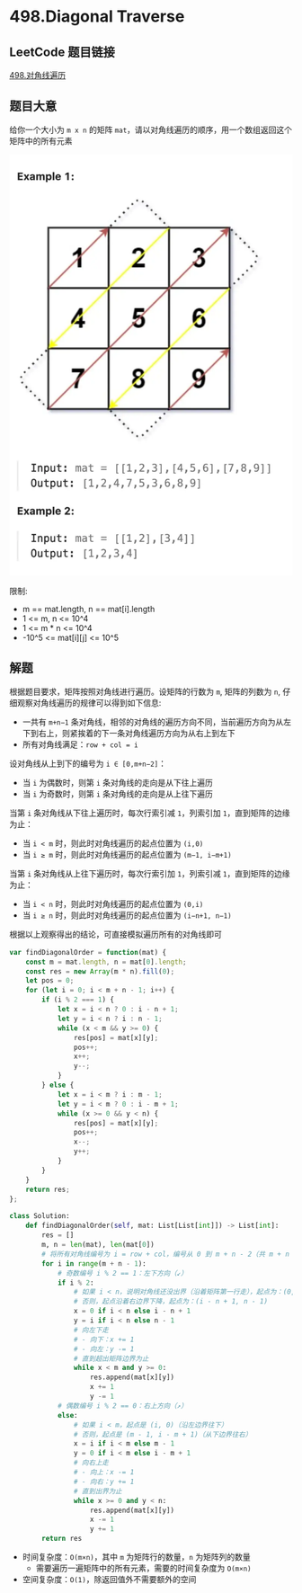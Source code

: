 # 498.Diagonal Traverse

## LeetCode 题目链接

[498.对角线遍历](https://leetcode.cn/problems/diagonal-traverse/)

## 题目大意

给你一个大小为 `m x n` 的矩阵 `mat`，请以对角线遍历的顺序，用一个数组返回这个矩阵中的所有元素

![alt text](https://github.com/donnapersonal/picx-images-hosting/raw/master/image.1lc0fpecdd.webp)

限制:
- m == mat.length, n == mat[i].length
- 1 <= m, n <= 10^4
- 1 <= m * n <= 10^4
- -10^5 <= mat[i][j] <= 10^5

## 解题

根据题目要求，矩阵按照对角线进行遍历。设矩阵的行数为 `m`, 矩阵的列数为 `n`, 仔细观察对角线遍历的规律可以得到如下信息:
- 一共有 `m+n−1` 条对角线，相邻的对角线的遍历方向不同，当前遍历方向为从左下到右上，则紧挨着的下一条对角线遍历方向为从右上到左下
- 所有对角线满足：`row + col = i`

设对角线从上到下的编号为 `i ∈ [0,m+n−2]`：
- 当 `i` 为偶数时，则第 `i` 条对角线的走向是从下往上遍历
- 当 `i` 为奇数时，则第 `i` 条对角线的走向是从上往下遍历

当第 `i` 条对角线从下往上遍历时，每次行索引减 `1`，列索引加 `1`，直到矩阵的边缘为止：
- 当 `i < m` 时，则此时对角线遍历的起点位置为 `(i,0)`
- 当 `i ≥ m` 时，则此时对角线遍历的起点位置为 `(m−1, i−m+1)`

当第 `i` 条对角线从上往下遍历时，每次行索引加 `1`，列索引减 `1`，直到矩阵的边缘为止：
- 当 `i < n` 时，则此时对角线遍历的起点位置为 `(0,i)`
- 当 `i ≥ n` 时，则此时对角线遍历的起点位置为 `(i−n+1, n−1)`

根据以上观察得出的结论，可直接模拟遍历所有的对角线即可

```js
var findDiagonalOrder = function(mat) {
    const m = mat.length, n = mat[0].length;
    const res = new Array(m * n).fill(0);
    let pos = 0;
    for (let i = 0; i < m + n - 1; i++) {
        if (i % 2 === 1) {
            let x = i < n ? 0 : i - n + 1;
            let y = i < n ? i : n - 1;
            while (x < m && y >= 0) {
                res[pos] = mat[x][y];
                pos++;
                x++;
                y--;
            }
        } else {
            let x = i < m ? i : m - 1;
            let y = i < m ? 0 : i - m + 1;
            while (x >= 0 && y < n) {
                res[pos] = mat[x][y];
                pos++;
                x--;
                y++;
            }
        }
    }
    return res;
};
```
```python
class Solution:
    def findDiagonalOrder(self, mat: List[List[int]]) -> List[int]:
        res = []
        m, n = len(mat), len(mat[0])
        # 将所有对角线编号为 i = row + col，编号从 0 到 m + n - 2（共 m + n - 1 条对角线）
        for i in range(m + n - 1):
            # 奇数编号 i % 2 == 1：左下方向（↙）
            if i % 2:
                # 如果 i < n，说明对角线还没出界（沿着矩阵第一行走），起点为：(0, i)
                # 否则，起点沿着右边界下降，起点为：(i - n + 1, n - 1)
                x = 0 if i < n else i - n + 1
                y = i if i < n else n - 1
                # 向左下走
                # - 向下：x += 1
                # - 向左：y -= 1
                # 直到超出矩阵边界为止
                while x < m and y >= 0:
                    res.append(mat[x][y])
                    x += 1
                    y -= 1
            # 偶数编号 i % 2 == 0：右上方向（↗）
            else:
                # 如果 i < m，起点是 (i, 0)（沿左边界往下）
                # 否则，起点是 (m - 1, i - m + 1)（从下边界往右）
                x = i if i < m else m - 1
                y = 0 if i < m else i - m + 1
                # 向右上走
                # - 向上：x -= 1
                # - 向右：y += 1
                # 直到出界为止
                while x >= 0 and y < n:
                    res.append(mat[x][y])
                    x -= 1
                    y += 1
        return res
```

- 时间复杂度：`O(m×n)`，其中 `m` 为矩阵行的数量，`n` 为矩阵列的数量
  - 需要遍历一遍矩阵中的所有元素，需要的时间复杂度为 `O(m×n)`
- 空间复杂度：`O(1)`，除返回值外不需要额外的空间